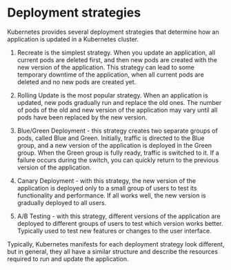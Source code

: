 # Deployment strategies

Kubernetes provides several deployment strategies that determine how an application is updated in a Kubernetes cluster.

1. Recreate is the simplest strategy. When you update an application, all current pods are deleted first, and then new pods are created with the new version of the application. This strategy can lead to some temporary downtime of the application, when all current pods are deleted and no new pods are created yet.

2. Rolling Update is the most popular strategy. When an application is updated, new pods gradually run and replace the old ones. The number of pods of the old and new version of the application may vary until all pods have been replaced by the new version.

3. Blue/Green Deployment - this strategy creates two separate groups of pods, called Blue and Green. Initially, traffic is directed to the Blue group, and a new version of the application is deployed in the Green group. When the Green group is fully ready, traffic is switched to it. If a failure occurs during the switch, you can quickly return to the previous version of the application.

4. Canary Deployment - with this strategy, the new version of the application is deployed only to a small group of users to test its functionality and performance. If all works well, the new version is gradually deployed to all users.

5. A/B Testing - with this strategy, different versions of the application are deployed to different groups of users to test which version works better. Typically used to test new features or changes to the user interface.

Typically, Kubernetes manifests for each deployment strategy look different, but in general, they all have a similar structure and describe the resources required to run and update the application.
